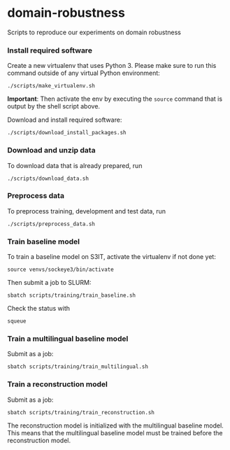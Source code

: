 # domain-robustness

Scripts to reproduce our experiments on domain robustness

### Install required software

Create a new virtualenv that uses Python 3. Please make sure to run this command outside of
any virtual Python environment:

    ./scripts/make_virtualenv.sh

**Important**: Then activate the env by executing the `source` command that is output by the shell
script above.

Download and install required software:

    ./scripts/download_install_packages.sh

### Download and unzip data

To download data that is already prepared, run

    ./scripts/download_data.sh

### Preprocess data

To preprocess training, development and test data, run

    ./scripts/preprocess_data.sh

### Train baseline model

To train a baseline model on S3IT, activate the virtualenv if not done yet:

    source venvs/sockeye3/bin/activate
    
Then submit a job to SLURM:

    sbatch scripts/training/train_baseline.sh

Check the status with

    squeue

### Train a multilingual baseline model

Submit as a job:

    sbatch scripts/training/train_multilingual.sh

### Train a reconstruction model

Submit as a job:

    sbatch scripts/training/train_reconstruction.sh

The reconstruction model is initialized with the multilingual baseline model.
This means that the multilingual baseline model must be trained before the reconstruction model.